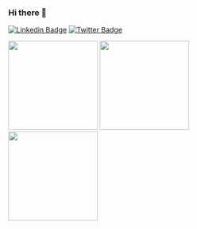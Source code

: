 ### Hi there 👋

[![Linkedin Badge](https://img.shields.io/badge/LinkedIn-0077B5?style=for-the-badge&logo=linkedin&logoColor=white)](https://linkedin.com/in/karlkwonphd)
[![Twitter Badge](https://img.shields.io/badge/Twitter-1DA1F2?style=for-the-badge&logo=twitter&logoColor=white)](https://twitter.com/karlkwonphd)

<!-- ![visitors](https://visitor-badge.glitch.me/badge?page_id=kyeongan=kyeongan&style=flat-square&color=0088cc) -->

<img height="180em" src="https://github-readme-stats.vercel.app/api?username=kyeongan&show_icons=true&hide_border=true&&count_private=true&include_all_commits=true" />
<img height="180em" src="https://github-readme-stats.vercel.app/api/top-langs/?username=kyeongan&exclude_repo=KNN-Image-Classification&show_icons=true&hide_border=true&layout=compact&langs_count=8"/>
<img height="180em" src="https://github-readme-streak-stats.herokuapp.com/?user=kyeongan&hide_border=true" />
</details>

<!--
**Kyeongan/Kyeongan** is a ✨ _special_ ✨ repository because its `README.md` (this file) appears on your GitHub profile.

Here are some ideas to get you started:

- 🔭 I’m currently working on ...
- 🌱 I’m currently learning ...
- 👯 I’m looking to collaborate on ...
- 🤔 I’m looking for help with ...
- 💬 Ask me about ...
- 📫 How to reach me: ...
- 😄 Pronouns: ...
- ⚡ Fun fact: ...
-->
